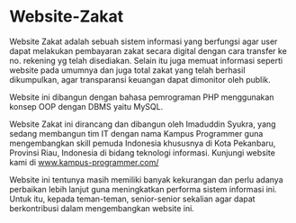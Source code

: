 # Website-Zakat
Website Zakat adalah sebuah sistem informasi yang berfungsi agar user dapat melakukan pembayaran zakat secara digital dengan cara transfer ke no. rekening yg telah disediakan. Selain itu juga memuat informasi seperti website pada umumnya dan juga total zakat yang telah berhasil dikumpulkan, agar transparansi keuangan dapat dimonitor oleh publik.
    
Website ini dibangun dengan bahasa pemrograman PHP menggunakan konsep OOP dengan DBMS yaitu MySQL. 
    
Website Zakat ini dirancang dan dibangun oleh Imaduddin Syukra, yang sedang membangun tim IT dengan nama Kampus Programmer guna mengembangkan skill pemuda Indonesia khususnya di Kota Pekanbaru, Provinsi Riau, Indonesia di bidang teknologi informasi. Kunjungi website kami di www.kampus-programmer.com/
    
Website ini tentunya masih memiliki banyak kekurangan dan perlu adanya perbaikan lebih lanjut guna meningkatkan performa sistem informasi ini. Untuk itu, kepada teman-teman, senior-senior sekalian agar dapat berkontribusi dalam mengembangkan website ini.
